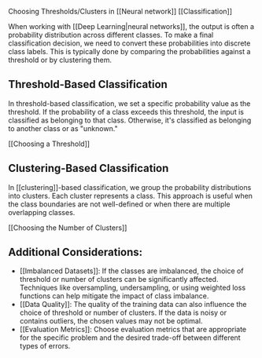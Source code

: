 
Choosing Thresholds/Clusters in [[Neural network]] [[Classification]]

When working with [[Deep Learning|neural networks]], the output is often a probability distribution across different classes. To make a final classification decision, we need to convert these probabilities into discrete class labels. This is typically done by comparing the probabilities against a threshold or by clustering them.

## Threshold-Based Classification

In threshold-based classification, we set a specific probability value as the threshold. If the probability of a class exceeds this threshold, the input is classified as belonging to that class. Otherwise, it's classified as belonging to another class or as "unknown."

[[Choosing a Threshold]]

## Clustering-Based Classification

In [[clustering]]-based classification, we group the probability distributions into clusters. Each cluster represents a class. This approach is useful when the class boundaries are not well-defined or when there are multiple overlapping classes.

[[Choosing the Number of Clusters]]

## Additional Considerations:

- [[Imbalanced Datasets]]: If the classes are imbalanced, the choice of threshold or number of clusters can be significantly affected. Techniques like oversampling, undersampling, or using weighted loss functions can help mitigate the impact of class imbalance.
- [[Data Quality]]: The quality of the training data can also influence the choice of threshold or number of clusters. If the data is noisy or contains outliers, the chosen values may not be optimal.
- [[Evaluation Metrics]]: Choose evaluation metrics that are appropriate for the specific problem and the desired trade-off between different types of errors. 